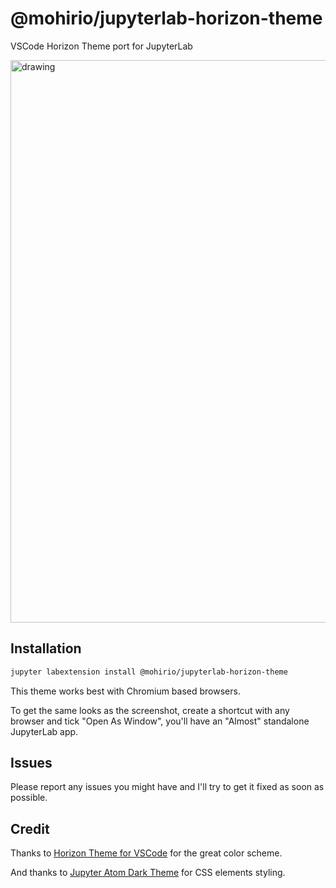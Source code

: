 # @mohirio/jupyterlab-horizon-theme

VSCode Horizon Theme port for JupyterLab

<img src="https://user-images.githubusercontent.com/29782314/69231444-6d1be500-0bcc-11ea-9bf6-635e425d69df.png" alt="drawing" width="900"/>


## Installation

```bash
jupyter labextension install @mohirio/jupyterlab-horizon-theme
```

This theme works best with Chromium based browsers.

To get the same looks as the screenshot, create a shortcut with any browser and tick "Open As Window", you'll have an "Almost" standalone JupyterLab app.

## Issues
Please report any issues you might have and I'll try to get it fixed as soon as possible.

## Credit

Thanks to [Horizon Theme for VSCode](https://horizontheme.com) for the great color scheme.

And thanks to [Jupyter Atom Dark Theme](https://github.com/BurglarBenson/Jupyter-Atom-Dark-Theme) for CSS elements styling.